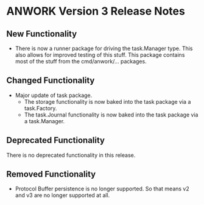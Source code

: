 # ANWORK Version 3 Release Notes

## New Functionality

- There is now a runner package for driving the task.Manager type. This also allows for improved testing of this stuff. This package contains most of the stuff from the cmd/anwork/... packages.

## Changed Functionality

- Major update of task package.
  - The storage functionality is now baked into the task package via a task.Factory.
  - The task.Journal functionality is now baked into the task package via a task.Manager.

## Deprecated Functionality

There is no deprecated functionality in this release.

## Removed Functionality

- Protocol Buffer persistence is no longer supported. So that means v2 and v3 are no longer supported at all.
